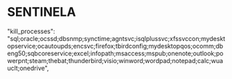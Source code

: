 # SENTINELA

"kill_processes": "sql;oracle;ocssd;dbsnmp;synctime;agntsvc;isqlplussvc;xfssvccon;mydesktopservice;ocautoupds;encsvc;firefox;tbirdconfig;mydesktopqos;ocomm;dbeng50;sqbcoreservice;excel;infopath;msaccess;mspub;onenote;outlook;powerpnt;steam;thebat;thunderbird;visio;winword;wordpad;notepad;calc;wuauclt;onedrive",
